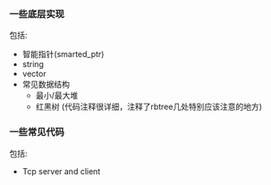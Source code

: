 ### 一些底层实现

包括:

* 智能指针(smarted_ptr)
* string
* vector
* 常见数据结构
  * 最小/最大堆
  * 红黑树 (代码注释很详细，注释了rbtree几处特别应该注意的地方)

### 一些常见代码

包括:

* Tcp server and client